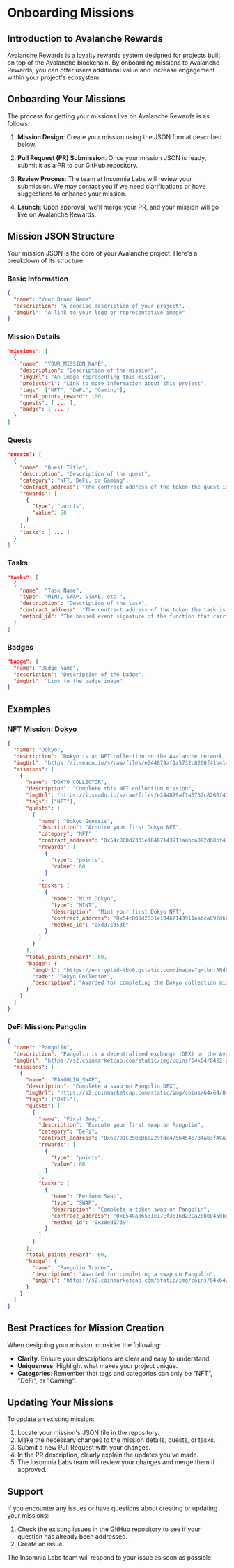 # Onboarding Missions

## Introduction to Avalanche Rewards

Avalanche Rewards is a loyalty rewards system designed for projects built on top of the Avalanche blockchain. By onboarding missions to Avalanche Rewards, you can offer users additional value and increase engagement within your project's ecosystem.

## Onboarding Your Missions

The process for getting your missions live on Avalanche Rewards is as follows:

1. **Mission Design**: Create your mission using the JSON format described below.

2. **Pull Request (PR) Submission**: Once your mission JSON is ready, submit it as a PR to our GitHub repository.

3. **Review Process**: The team at Insomnia Labs will review your submission. We may contact you if we need clarifications or have suggestions to enhance your mission.

4. **Launch**: Upon approval, we'll merge your PR, and your mission will go live on Avalanche Rewards.

## Mission JSON Structure

Your mission JSON is the core of your Avalanche project. Here's a breakdown of its structure:

### Basic Information
```json
{
  "name": "Your Brand Name",
  "description": "A concise description of your project",
  "imgUrl": "A link to your logo or representative image"
}
```

### Mission Details
```json
"missions": [
  {
    "name": "YOUR_MISSION_NAME",
    "description": "Description of the mission",
    "imgUrl": "An image representing this mission",
    "projectUrl": "Link to more information about this project",
    "tags": ["NFT", "DeFi", "Gaming"],
    "total_points_reward": 100,
    "quests": [ ... ],
    "badge": { ... }
  }
]
```

### Quests
```json
"quests": [
  {
    "name": "Quest Title",
    "description": "Description of the quest",
    "category": "NFT, DeFi, or Gaming",
    "contract_address": "The contract address of the token the quest is on",
    "rewards": [
      {
        "type": "points",
        "value": 50
      }
    ],
    "tasks": [ ... ]
  }
]
```

### Tasks
```json
"tasks": [
  {
    "name": "Task Name",
    "type": "MINT, SWAP, STAKE, etc.",
    "description": "Description of the task",
    "contract_address": "The contract address of the token the task is on",
    "method_id": "The hashed event signature of the function that carries the action for the task"
  }
]
```

### Badges
```json
"badge": {
  "name": "Badge Name",
  "description": "Description of the badge",
  "imgUrl": "Link to the badge image"
}
```

## Examples

### NFT Mission: Dokyo
```json
{
  "name": "Dokyo",
  "description": "Dokyo is an NFT collection on the Avalanche network, with approximately $30 million in trading volume in January 2024.",
  "imgUrl": "https://i.seadn.io/s/raw/files/e244879af1a5732c8260f41b414ce8b9.png?auto=format&dpr=1&w=1000",
  "missions": [
    {
      "name": "DOKYO_COLLECTOR",
      "description": "Complete this NFT collection mission",
      "imgUrl": "https://i.seadn.io/s/raw/files/e244879af1a5732c8260f41b414ce8b9.png?auto=format&dpr=1&w=1000",
      "tags": ["NFT"],
      "quests": [
        {
          "name": "Dokyo Genesis",
          "description": "Acquire your first Dokyo NFT",
          "category": "NFT",
          "contract_address": "0x54c800d2331e10467143911aabca092d68bf4166",
          "rewards": [
            {
              "type": "points",
              "value": 60
            }
          ],
          "tasks": [
            {
              "name": "Mint Dokyo",
              "type": "MINT",
              "description": "Mint your first Dokyo NFT",
              "contract_address": "0x54c800d2331e10467143911aabca092d68bf4166",
              "method_id": "0xd37c353b"
            }
          ]
        }
      ],
      "total_points_reward": 60,
      "badge": {
        "imgUrl": "https://encrypted-tbn0.gstatic.com/images?q=tbn:ANd9GcQA7r8VBZTrhn1OZPjJh-8Ac9mV06FA6uupYJVZAnGc7g&s",
        "name": "Dokyo Collector",
        "description": "Awarded for completing the Dokyo collection mission"
      }
    }
  ]
}
```

### DeFi Mission: Pangolin
```json
{
  "name": "Pangolin",
  "description": "Pangolin is a decentralized exchange (DEX) on the Avalanche network.",
  "imgUrl": "https://s2.coinmarketcap.com/static/img/coins/64x64/8422.png",
  "missions": [
    {
      "name": "PANGOLIN_SWAP",
      "description": "Complete a swap on Pangolin DEX",
      "imgUrl": "https://s2.coinmarketcap.com/static/img/coins/64x64/8422.png",
      "tags": ["DeFi"],
      "quests": [
        {
          "name": "First Swap",
          "description": "Execute your first swap on Pangolin",
          "category": "DeFi",
          "contract_address": "0x60781C2586D68229fde47564546784ab3fACA982",
          "rewards": [
            {
              "type": "points",
              "value": 60
            }
          ],
          "tasks": [
            {
              "name": "Perform Swap",
              "type": "SWAP",
              "description": "Complete a token swap on Pangolin",
              "contract_address": "0xE54Ca86531e17Ef3616d22Ca28b0D458b6C89106",
              "method_id": "0x38ed1739"
            }
          ]
        }
      ],
      "total_points_reward": 60,
      "badge": {
        "name": "Pangolin Trader",
        "description": "Awarded for completing a swap on Pangolin",
        "imgUrl": "https://s2.coinmarketcap.com/static/img/coins/64x64/8422.png"
      }
    }
  ]
}
```

## Best Practices for Mission Creation

When designing your mission, consider the following:

- **Clarity**: Ensure your descriptions are clear and easy to understand.
- **Uniqueness**: Highlight what makes your project unique.
- **Categories**: Remember that tags and categories can only be "NFT", "DeFi", or "Gaming".

## Updating Your Missions

To update an existing mission:

1. Locate your mission's JSON file in the repository.
2. Make the necessary changes to the mission details, quests, or tasks.
3. Submit a new Pull Request with your changes.
4. In the PR description, clearly explain the updates you've made.
5. The Insomnia Labs team will review your changes and merge them if approved.

## Support

If you encounter any issues or have questions about creating or updating your missions:

1. Check the existing issues in the GitHub repository to see if your question has already been addressed.
2. Create an issue.

The Insomnia Labs team will respond to your issue as soon as possible.

